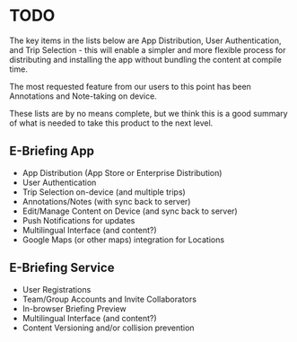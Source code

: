 # TODO

The key items in the lists below are App Distribution, User Authentication, and Trip Selection - this will enable a simpler 
and more flexible process for distributing and installing the app without bundling the content at compile time.

The most requested feature from our users to this point has been Annotations and Note-taking on device.

These lists are by no means complete, but we think this is a good summary of what is needed to take this product
to the next level.

## E-Briefing App
- App Distribution (App Store or Enterprise Distribution)
- User Authentication
- Trip Selection on-device (and multiple trips)
- Annotations/Notes (with sync back to server)
- Edit/Manage Content on Device (and sync back to server)
- Push Notifications for updates
- Multilingual Interface (and content?)
- Google Maps (or other maps) integration for Locations

## E-Briefing Service
- User Registrations
- Team/Group Accounts and Invite Collaborators
- In-browser Briefing Preview
- Multilingual Interface (and content?)
- Content Versioning and/or collision prevention